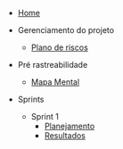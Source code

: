- [Home](README.md "Animalesco Docs")

- Gerenciamento do projeto
  - [Plano de riscos](pages/plano-de-riscos.md)

- Pré rastreabilidade
  - [Mapa Mental](pages/mapa_mental.md)

- Sprints
  - Sprint 1
    - [Planejamento](sprints/sprint1/planejamento.md)
    - [Resultados](sprints/sprint1/resultados.md)
